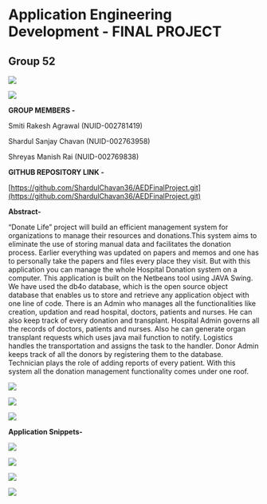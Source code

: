 

#                  Application Engineering Development - FINAL PROJECT

##                                       Group 52


  

![](https://lh5.googleusercontent.com/NmWc9iYLph3Jy_Pz699fZKtXqLxfbZOOFG_bCTiq-6S852OZP5FKkdtJHZNrurjSdBA2xk3fR2o6Qzh5iP2MQkgwynuxs2T3-UGEUbX2EGChpZXWALBoDK1vPCPeuLhb58Q4xgEgxHEx6KofaK17YUPYom1xV37m4QEsCnHYDCyyI7mKMvGtCbA4A43rhg)

  

![](https://lh3.googleusercontent.com/GaKuJe-xhANZaL2IQleoUpsTn6YJUBwYQ3NhIjR6lfrPUmXV6YSHTlYfzBp2mAEp6cV9LIzmMoLdzZpD5FuKrPMtQP8eq2sVwVcrONu3mrYbZGbiXAs1i32jHY4jbkBEv3tMEYw_jPB7nScAMWfdf79cWBccdy5hlXt9JPnbnHciMYuVaLIp5WOKOAFxwg)

  
  

**GROUP MEMBERS -**

Smiti Rakesh Agrawal (NUID-002781419)

Shardul Sanjay Chavan (NUID-002763958)

Shreyas Manish Rai (NUID-002769838)

  
  

**GITHUB REPOSITORY LINK -**

[https://github.com/ShardulChavan36/AEDFinalProject.git](https://github.com/ShardulChavan36/AEDFinalProject.git)

  
  
  
  

**Abstract-**

  

“Donate Life” project will build an efficient management system for organizations to manage their resources and donations.This system aims to eliminate the use of storing manual data and facilitates the donation process. Earlier everything was updated on papers and memos and one has to personally take the papers and files every place they visit. But with this application you can manage the whole Hospital Donation system on a computer. This application is built on the Netbeans tool using JAVA Swing. We have used the db4o database, which is the open source object database that enables us to store and retrieve any application object with one line of code. There is an Admin who manages all the functionalities like creation, updation and read hospital, doctors, patients and nurses. He can also keep track of every donation and transplant. Hospital Admin governs all the records of doctors, patients and nurses. Also he can generate organ transplant requests which uses java mail function to notify. Logistics handles the transportation and assigns the task to the handler. Donor Admin keeps track of all the donors by registering them to the database. Technician plays the role of adding reports of every patient. With this system all the donation management functionality comes under one roof.

  

![](https://lh5.googleusercontent.com/93geP4jWfTBOrCubh83Ekx86JMIPI8U8bLHOwR3al1fhBHJWDWCb9hsgTiL11PHHqL1qnd1zQSgsDrw0O2BvIZ2w6zNaKPv2T437oqseoU0xaA7wVzNLbydU0vdACSRlg3VNP9v3o4YMkJWpfLenR1aWx8FJw_ZhDxkwRxJ4Sd_vWFv_j5KMZafgUHd8Zw)

![](https://lh3.googleusercontent.com/nrhNGSq-wPmOEyx9X1i-J-yXIppaOUxGjwo7VKy6Rm3Tj8iB9ZPhrkmGKq_GE6sP2MmYvlicXsDdazAXJKWUUCELgfQPVLmsP8XKRr1I4B8A2d_ihB9OPP5UCKt_cUT20acTvwBa_t71y7Y3FfzVEpxav9lr4-Bl4_4iNNmdLDmQcXG1R-T9sNjb7FXIJg)

  
  
  
  
  
  

![](https://lh6.googleusercontent.com/KxPjXpN1u-HY66EhvdjEWN53lTJAxN8dWGSgZftJryHmyLJC7qC6V71IAE8mt0Z974OvQx-AuGUlxBMdJnDVhUZQfxbRxB2EItJ-kBl64hA3QWY-n71fnlud98qYjNIqhIhtJi2h6ZccisE10_WTYuYCvyy0aMv1Q4GfQbvrhxflto665drUv4W4VYEHdQ)

  
  
  
  
  
  

**Application Snippets-**

  

![](https://lh4.googleusercontent.com/aE3vVjPvqx_ozJg-F3ErcYBSgK1WTDlLn0ePLuLu-dcqdGM4HxtVW-Tc4mzhFcpMvvSYOcEJ73c9-tGib9Ico13hEguL64JIEcSLJ07cGXNTZGjlpgYVJwQ9AwrkW3UFVN5ZtoC2Dwetfgw87MD1mN-yjRnk5ZQ0TZbktO9o8VMSku_IgNTb0sfld0p8Ng)

  
  
  

![](https://lh4.googleusercontent.com/b9Oi5pdN3dAsdEUEi2MNkhmCkqmBMedZPAJADwPQ0UhJ0VBfJdrZFpUrY1oey1GLOHsFa7qLZrbrY4FIqLZQSMmGYe7YtsQLS_EcK1n-3FAgVFGdr4x3Xw-iwy8-Hiuyg9CP85dly56Wxyk79wBefGRpHnKhz75E1kADAM_1IZ76uDgjhnGiZ8PqbjZQ_Q)

![](https://lh5.googleusercontent.com/3SaVA0pTil0O-Fxpr1V4jmmFL5uLyrABwCSEj18l3SjKl0Wi7es66EBiH5yiaDMzlq-wnJvXHVMVM_jv8oKPD0HlFB-ICcIdl5IK5A7CwUJCH1X8PvT-VsyYoDuxCb5WzVbIP_3F5bVY2HM5ySj_jqTEyMvVarR2SKFax8PR5eNtuJYuD-NveYHYtQWvHQ)

  
  
  

![](https://lh5.googleusercontent.com/ZpX1FwCBl6-MrmnT1AKmNDYvrijyoYHGsgYIyv5kC_8FTnecDJ-w483FFJVu6aPKrOFpZWnvqOpTnxGYfYzDAwjBVevhVHpwNJkSUqasZJsWvC5Z32_iflzKQoB5luhrQc2Ug3CAYOUb9VEOCz5f2yIHvJI4JyyRusFF4KLQiNgTpDcOJUflYMnes09zAQ)
